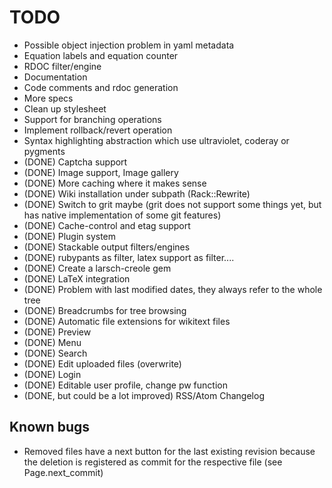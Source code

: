 TODO
====

- Possible object injection problem in yaml metadata
- Equation labels and equation counter
- RDOC filter/engine
- Documentation
- Code comments and rdoc generation
- More specs
- Clean up stylesheet
- Support for branching operations
- Implement rollback/revert operation
- Syntax highlighting abstraction which use ultraviolet, coderay or pygments
- (DONE) Captcha support
- (DONE) Image support, Image gallery
- (DONE) More caching where it makes sense
- (DONE) Wiki installation under subpath (Rack::Rewrite)
- (DONE) Switch to grit maybe (grit does not support some things yet, but has native implementation of some git features)
- (DONE) Cache-control and etag support
- (DONE) Plugin system
- (DONE) Stackable output filters/engines
- (DONE) rubypants as filter, latex support as filter....
- (DONE) Create a larsch-creole gem
- (DONE) LaTeX integration
- (DONE) Problem with last modified dates, they always refer to the whole tree
- (DONE) Breadcrumbs for tree browsing
- (DONE) Automatic file extensions for wikitext files
- (DONE) Preview
- (DONE) Menu
- (DONE) Search
- (DONE) Edit uploaded files (overwrite)
- (DONE) Login
- (DONE) Editable user profile, change pw function
- (DONE, but could be a lot improved) RSS/Atom Changelog

Known bugs
----------

- Removed files have a next button for the last existing revision
  because the deletion is registered as commit for the respective file
  (see Page.next_commit)
